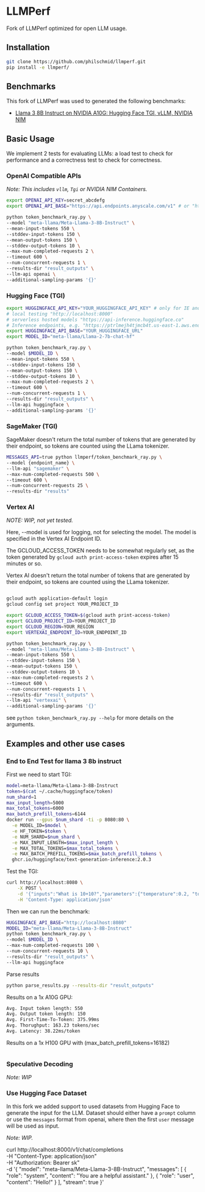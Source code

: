 # LLMPerf

Fork of LLMPerf optimized for open LLM usage.

## Installation

```bash
git clone https://github.com/philschmid/llmperf.git 
pip install -e llmperf/
```

## Benchmarks 

This fork of LLMPerf was used to generated the following benchmarks:
* [Llama 3 8B Instruct on NVIDIA A10G: Hugging Face TGI, vLLM, NVIDIA NIM](./benchmarks/llama_3_8b_instruct_a10g.md)


## Basic Usage

We implement 2 tests for evaluating LLMs: a load test to check for performance and a correctness test to check for correctness.

### OpenAI Compatible APIs

_Note: This includes `vllm`, `Tgi` or NVIDIA NIM Containers._

```bash
export OPENAI_API_KEY=secret_abcdefg
export OPENAI_API_BASE="https://api.endpoints.anyscale.com/v1" # or "http://localhost:8000/v1"

python token_benchmark_ray.py \
--model "meta-llama/Meta-Llama-3-8B-Instruct" \
--mean-input-tokens 550 \
--stddev-input-tokens 150 \
--mean-output-tokens 150 \
--stddev-output-tokens 10 \
--max-num-completed-requests 2 \
--timeout 600 \
--num-concurrent-requests 1 \
--results-dir "result_outputs" \
--llm-api openai \
--additional-sampling-params '{}'
```

### Hugging Face (TGI)

```bash
export HUGGINGFACE_API_KEY="YOUR_HUGGINGFACE_API_KEY" # only for IE and API
# local testing "http://localhost:8000"
# serverless hosted models "https://api-inference.huggingface.co"
# Inference endpoints, e.g. "https://ptrlmejh4tjmcb4t.us-east-1.aws.endpoints.huggingface.cloud"
export HUGGINGFACE_API_BASE="YOUR_HUGGINGFACE_URL"
export MODEL_ID="meta-llama/Llama-2-7b-chat-hf"

python token_benchmark_ray.py \
--model $MODEL_ID \
--mean-input-tokens 550 \
--stddev-input-tokens 150 \
--mean-output-tokens 150 \
--stddev-output-tokens 10 \
--max-num-completed-requests 2 \
--timeout 600 \
--num-concurrent-requests 1 \
--results-dir "result_outputs" \
--llm-api huggingface \
--additional-sampling-params '{}'
```

### SageMaker (TGI)

SageMaker doesn't return the total number of tokens that are generated by their endpoint, so tokens are counted using the LLama tokenizer.

```bash
MESSAGES_API=true python llmperf/token_benchmark_ray.py \
--model {endpoint_name} \
--llm-api "sagemaker" \
--max-num-completed-requests 500 \
--timeout 600 \
--num-concurrent-requests 25 \
--results-dir "results"
```

### Vertex AI

_NOTE: WIP, not yet tested._


Here, --model is used for logging, not for selecting the model. The model is specified in the Vertex AI Endpoint ID.

The GCLOUD_ACCESS_TOKEN needs to be somewhat regularly set, as the token generated by `gcloud auth print-access-token` expires after 15 minutes or so.

Vertex AI doesn't return the total number of tokens that are generated by their endpoint, so tokens are counted using the LLama tokenizer.

```bash

gcloud auth application-default login
gcloud config set project YOUR_PROJECT_ID

export GCLOUD_ACCESS_TOKEN=$(gcloud auth print-access-token)
export GCLOUD_PROJECT_ID=YOUR_PROJECT_ID
export GCLOUD_REGION=YOUR_REGION
export VERTEXAI_ENDPOINT_ID=YOUR_ENDPOINT_ID

python token_benchmark_ray.py \
--model "meta-llama/Meta-Llama-3-8B-Instruct" \
--mean-input-tokens 550 \
--stddev-input-tokens 150 \
--mean-output-tokens 150 \
--stddev-output-tokens 10 \
--max-num-completed-requests 2 \
--timeout 600 \
--num-concurrent-requests 1 \
--results-dir "result_outputs" \
--llm-api "vertexai" \
--additional-sampling-params '{}'
```

see `python token_benchmark_ray.py --help` for more details on the arguments.

## Examples and other use cases

### End to End Test for llama 3 8b instruct

First we need to start TGI:

```bash
model=meta-llama/Meta-Llama-3-8B-Instruct
token=$(cat ~/.cache/huggingface/token)
num_shard=1
max_input_length=5000
max_total_tokens=6000
max_batch_prefill_tokens=6144
docker run --gpus $num_shard -ti -p 8080:80 \
  -e MODEL_ID=$model \
  -e HF_TOKEN=$token \
  -e NUM_SHARD=$num_shard \
  -e MAX_INPUT_LENGTH=$max_input_length \
  -e MAX_TOTAL_TOKENS=$max_total_tokens \
  -e MAX_BATCH_PREFILL_TOKENS=$max_batch_prefill_tokens \
  ghcr.io/huggingface/text-generation-inference:2.0.3
```

Test the TGI:

```bash
curl http://localhost:8080 \
    -X POST \
    -d '{"inputs":"What is 10+10?","parameters":{"temperature":0.2, "top_p": 0.95, "max_new_tokens": 256}}' \
    -H 'Content-Type: application/json'
```

Then we can run the benchmark:

```bash 
HUGGINGFACE_API_BASE="http://localhost:8080"
MODEL_ID="meta-llama/Meta-Llama-3-8B-Instruct"
python token_benchmark_ray.py \
--model $MODEL_ID \
--max-num-completed-requests 100 \
--num-concurrent-requests 10 \
--results-dir "result_outputs" \
--llm-api huggingface 
```

Parse results 

```bash
python parse_results.py --results-dir "result_outputs"
```

Results on a 1x A10G GPU:

```bash
Avg. Input token length: 550
Avg. Output token length: 150
Avg. First-Time-To-Token: 375.99ms
Avg. Thorughput: 163.23 tokens/sec
Avg. Latency: 38.22ms/token
```

Results on a 1x H100 GPU with (max_batch_prefill_tokens=16182)

```bash
```


### Speculative Decoding

_Note: WIP_


### Use Hugging Face Dataset

In this fork we added support to used datasets from Hugging Face to generate the input for the LLM. Dataset should either have a `prompt` column or use the `messages` format from openai, where then the first `user` message will be used as input. 

_Note: WIP._



curl http://localhost:8000/v1/chat/completions \
  -H "Content-Type: application/json" \
  -H "Authorization: Bearer sk" \
  -d '{
    "model": "meta-llama/Meta-Llama-3-8B-Instruct",
    "messages": [
      {
        "role": "system",
        "content": "You are a helpful assistant."
      },
      {
        "role": "user",
        "content": "Hello!"
      }
    ],
    "stream": true
  }'
